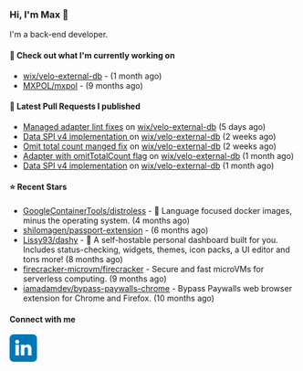 ### Hi, I'm Max 👋

I'm a back-end developer.

#### 👷 Check out what I'm currently working on

- [wix/velo-external-db](https://github.com/wix/velo-external-db) -  (1 month ago)
- [MXPOL/mxpol](https://github.com/MXPOL/mxpol) -  (9 months ago)

#### 🔨 Latest Pull Requests I published

- [Managed adapter lint fixes](https://github.com/wix/velo-external-db/pull/462) on [wix/velo-external-db](https://github.com/wix/velo-external-db) (5 days ago)
- [Data SPI v4 implementation ](https://github.com/wix/velo-external-db/pull/459) on [wix/velo-external-db](https://github.com/wix/velo-external-db) (2 weeks ago)
- [Omit total count manged fix](https://github.com/wix/velo-external-db/pull/458) on [wix/velo-external-db](https://github.com/wix/velo-external-db) (2 weeks ago)
- [Adapter with omitTotalCount flag](https://github.com/wix/velo-external-db/pull/453) on [wix/velo-external-db](https://github.com/wix/velo-external-db) (1 month ago)
- [Data SPI v4 implementation](https://github.com/wix/velo-external-db/pull/452) on [wix/velo-external-db](https://github.com/wix/velo-external-db) (1 month ago)

#### ⭐ Recent Stars

- [GoogleContainerTools/distroless](https://github.com/GoogleContainerTools/distroless) - 🥑  Language focused docker images, minus the operating system.   (4 months ago)
- [shilomagen/passport-extension](https://github.com/shilomagen/passport-extension) -  (6 months ago)
- [Lissy93/dashy](https://github.com/Lissy93/dashy) - 🚀 A self-hostable personal dashboard built for you. Includes status-checking, widgets, themes, icon packs, a UI editor and tons more! (8 months ago)
- [firecracker-microvm/firecracker](https://github.com/firecracker-microvm/firecracker) - Secure and fast microVMs for serverless computing. (9 months ago)
- [iamadamdev/bypass-paywalls-chrome](https://github.com/iamadamdev/bypass-paywalls-chrome) - Bypass Paywalls web browser extension for Chrome and Firefox. (10 months ago)

#### Connect with me

[<img align="left" alt="LinkedIn" width="48px"  src="icons/linkedin.svg" />][linkedin]

[linkedin]: https://www.linkedin.com/in/max-polski/
